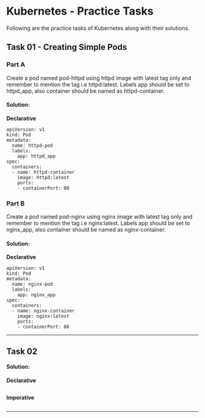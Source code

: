 # Kubernetes - Practice Tasks
Following are the practice tasks of Kubernetes along with their solutions. 

## Task 01 - Creating Simple Pods 

### Part A

Create a pod named pod-httpd using httpd image with latest tag only and remember to mention the tag i.e httpd:latest.
Labels app should be set to httpd_app, also container should be named as httpd-container.

#### Solution:

**Declarative** 

```
apiVersion: v1
kind: Pod
metadata:
  name: httpd-pod
  labels:
    app: httpd_app
spec:
  containers:
  - name: httpd-container
    image: httpd:latest
    ports:
    - containerPort: 80
```

### Part B
Create a pod named pod-nginx using nginx image with latest tag only and remember to mention the tag i.e nginx:latest.
Labels app should be set to nginx_app, also container should be named as nginx-container.

#### Solution:

**Declarative** 

```
apiVersion: v1
kind: Pod
metadata:
  name: nginx-pod
  labels:
    app: nginx_app
spec:
  containers:
  - name: nginx-container
    image: nginx:latest
    ports:
    - containerPort: 80
```
-------------------------
## Task 02

#### Solution:

**Declarative** 

```
```

**Imperative**

```
```

-------------------------
<!-- 
## Task 03

#### Solution:

**Declarative** 

```
```

**Imperative**

```
```
 -->

